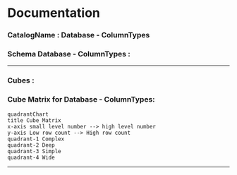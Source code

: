 # Documentation
### CatalogName : Database - ColumnTypes
### Schema Database - ColumnTypes : 
---
### Cubes :

    

### Cube Matrix for Database - ColumnTypes:
```mermaid
quadrantChart
title Cube Matrix
x-axis small level number --> high level number
y-axis Low row count --> High row count
quadrant-1 Complex
quadrant-2 Deep
quadrant-3 Simple
quadrant-4 Wide

```
---
